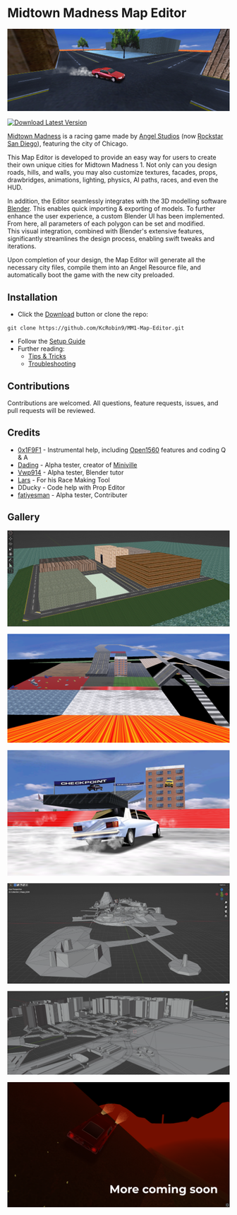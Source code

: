 # Midtown Madness Map Editor

![Preview](.github/images/Preview.png)

[![Download Latest Version](https://img.shields.io/badge/download-latest-brightgreen?logo=data%3Aimage%2Fsvg%2Bxml%3Bbase64%2CPHN2ZyB4bWxucz0iaHR0cDovL3d3dy53My5vcmcvMjAwMC9zdmciIGhlaWdodD0iMjQiIHdpZHRoPSIyNCI%2BPHBhdGggZmlsbD0iIzRjMSIgZD0iTTUgMjBoMTR2LTJINXYyek0xOSA5aC00VjNIOXY2SDVsNyA3IDctN3oiLz48L3N2Zz4%3D)](https://github.com/KcRobin9/MM1-Map-Editor/archive/refs/heads/main.zip)

[Midtown Madness](https://en.wikipedia.org/wiki/Midtown_Madness) is a racing game made by [Angel Studios](https://en.wikipedia.org/wiki/Rockstar_San_Diego) (now [Rockstar San Diego](https://en.wikipedia.org/wiki/Rockstar_San_Diego)), featuring the city of Chicago.

This Map Editor is developed to provide an easy way for users to create their own unique cities for Midtown Madness 1. Not only can you design roads, hills, and walls, you may also customize textures, facades, props, drawbridges, animations, lighting, physics, AI paths, races, and even the HUD.

In addition, the Editor seamlessly integrates with the 3D modelling software [Blender](https://www.blender.org/). This enables quick importing & exporting of models. To further enhance the user experience, a custom Blender UI has been implemented. From here, all parameters of each polygon can be set and modified.   
This visual integration, combined with Blender's extensive features, significantly streamlines the design process, enabling swift tweaks and iterations.

Upon completion of your design, the Map Editor will generate all the necessary city files, compile them into an Angel Resource file, and automatically boot the game with the new city preloaded.

## Installation

* Click the [Download](https://github.com/KcRobin9/MM1-Map-Editor/archive/refs/heads/main.zip) button or clone the repo: 
```
git clone https://github.com/KcRobin9/MM1-Map-Editor.git
```
* Follow the [Setup Guide](https://github.com/KcRobin9/MM1-Map-Editor/blob/main/Setup/SETUP.md)
* Further reading: 
    * [Tips & Tricks](https://github.com/KcRobin9/MM1-Map-Editor/blob/main/docs/TIPS_TRICKS.md)
    * [Troubleshooting](https://github.com/KcRobin9/MM1-Map-Editor/blob/main/docs/TROUBLESHOOTING.md)

## Contributions

Contributions are welcomed. All questions, feature requests, issues, and pull requests will be reviewed.

## Credits

* [0x1F9F1](https://github.com/0x1F9F1) - Instrumental help, including [Open1560](https://github.com/0x1F9F1/Open1560) features and coding Q & A
* [Dading](https://www.youtube.com/@dading5962) - Alpha tester, creator of [Miniville](https://github.com/KcRobin9/MM1-Map-Editor/blob/main/examples/finished_maps/Miniville/)
* [Vwp914](https://github.com/Vwp914) - Alpha tester, Blender tutor
* [Lars](https://github.com/Larspolo) - For his Race Making Tool
* DDucky - Code help with Prop Editor
* [fatiyesman](https://github.com/fatiyesman) - Alpha tester, Contributer
## Gallery

![Preview](.github/images/Gallery_1.png)

![Preview](.github/images/Gallery_2.png)

![Preview](.github/images/Gallery_3.png)

![Preview](.github/images/Gallery_4.png)

![Preview](.github/images/Gallery_5.png)

![Preview](.github/images/Gallery_6.png)
